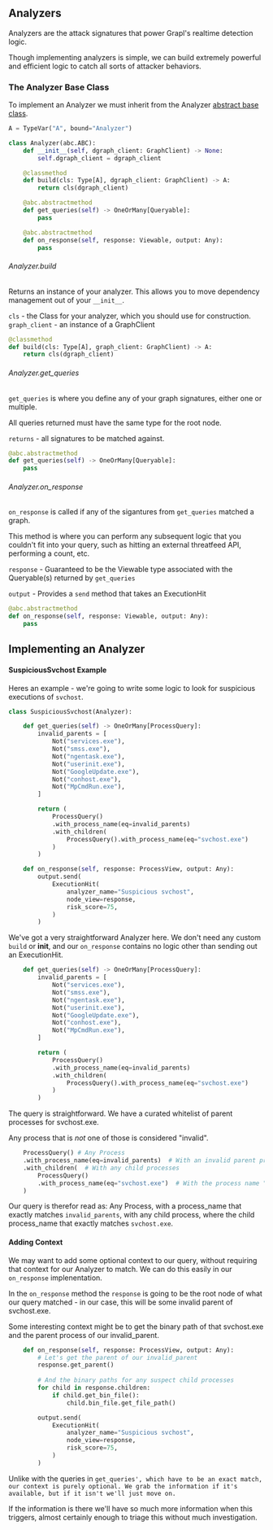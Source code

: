 ## Analyzers

Analyzers are the attack signatures that power Grapl's realtime detection logic.

Though implementing analyzers is simple, we can build extremely powerful and efficient
logic to catch all sorts of attacker behaviors.

### The Analyzer Base Class

To implement an Analyzer we must inherit from the Analyzer [abstract base class](https://docs.python.org/3/library/abc.html).

```python
A = TypeVar("A", bound="Analyzer")

class Analyzer(abc.ABC):
    def __init__(self, dgraph_client: GraphClient) -> None:
        self.dgraph_client = dgraph_client

    @classmethod
    def build(cls: Type[A], dgraph_client: GraphClient) -> A:
        return cls(dgraph_client)

    @abc.abstractmethod
    def get_queries(self) -> OneOrMany[Queryable]:
        pass

    @abc.abstractmethod
    def on_response(self, response: Viewable, output: Any):
        pass
```


###### Analyzer.build

Returns an instance of your analyzer. This allows you to move dependency management
out of your `__init__`.

`cls` - the Class for your analyzer, which you should use for construction.
`graph_client` - an instance of a GraphClient 

```python
@classmethod
def build(cls: Type[A], graph_client: GraphClient) -> A:
    return cls(dgraph_client)
```


###### Analyzer.get_queries
`get_queries` is where you define any of your graph signatures, either one or multiple.

All queries returned must have the same type for the root node.

`returns` - all signatures to be matched against.

```python
@abc.abstractmethod
def get_queries(self) -> OneOrMany[Queryable]:
    pass
```


###### Analyzer.on_response 
`on_response` is called if any of the sigantures from `get_queries` matched a graph.

This method is where you can perform any subsequent logic that you couldn't fit into your
query, such as hitting an external threatfeed API, performing a count, etc.

`response` - Guaranteed to be the Viewable type associated with the Queryable(s) returned
by `get_queries`

`output` - Provides a `send` method that takes an ExecutionHit
```python
@abc.abstractmethod
def on_response(self, response: Viewable, output: Any):
    pass
```


## Implementing an Analyzer


#### SuspiciousSvchost Example

Heres an example - we're going to write some logic to look for suspicious executions
of `svchost`.

```python
class SuspiciousSvchost(Analyzer):

    def get_queries(self) -> OneOrMany[ProcessQuery]:
        invalid_parents = [
            Not("services.exe"),
            Not("smss.exe"),
            Not("ngentask.exe"),
            Not("userinit.exe"),
            Not("GoogleUpdate.exe"),
            Not("conhost.exe"),
            Not("MpCmdRun.exe"),
        ]

        return (
            ProcessQuery()
            .with_process_name(eq=invalid_parents)
            .with_children(
                ProcessQuery().with_process_name(eq="svchost.exe")
            )
        )

    def on_response(self, response: ProcessView, output: Any):
        output.send(
            ExecutionHit(
                analyzer_name="Suspicious svchost",
                node_view=response,
                risk_score=75,
            )
        )
```

We've got a very straightforward Analyzer here. We don't need any custom `build` or __init__,
and our `on_response` contains no logic other than sending out an ExecutionHit.

```python
    def get_queries(self) -> OneOrMany[ProcessQuery]:
        invalid_parents = [
            Not("services.exe"),
            Not("smss.exe"),
            Not("ngentask.exe"),
            Not("userinit.exe"),
            Not("GoogleUpdate.exe"),
            Not("conhost.exe"),
            Not("MpCmdRun.exe"),
        ]

        return (
            ProcessQuery()
            .with_process_name(eq=invalid_parents)
            .with_children(
                ProcessQuery().with_process_name(eq="svchost.exe")
            )
        )
```

The query is straightforward. We have a curated whitelist of parent processes for svchost.exe.

Any process that is *not* one of those is considered "invalid".

```python
    ProcessQuery() # Any Process
    .with_process_name(eq=invalid_parents)  # With an invalid parent process name
    .with_children(  # With any child processes
        ProcessQuery()
        .with_process_name(eq="svchost.exe")  # With the process name "svchost.exe".
    )
```

Our query is therefor read as:
Any Process, with a process_name that exactly matches `invalid_parents`, with any child process,
where the child process_name that exactly matches `svchost.exe`.


#### Adding Context
We may want to add some optional context to our query, without requiring that context
for our Analyzer to match. We can do this easily in our `on_response` implenentation.

In the `on_response` method the `response` is going to be the root node of what our query
matched - in our case, this will be some invalid parent of svchost.exe.

Some interesting context might be to get the binary path of that svchost.exe and
the parent process of our invalid_parent.

```python
    def on_response(self, response: ProcessView, output: Any):
        # Let's get the parent of our invalid_parent
        response.get_parent()
        
        # And the binary paths for any suspect child processes
        for child in response.children:
            if child.get_bin_file():
                child.bin_file.get_file_path()

        output.send(
            ExecutionHit(
                analyzer_name="Suspicious svchost",
                node_view=response,
                risk_score=75,
            )
        )
```

Unlike with the queries in `get_queries', which have to be an exact match, our context
is purely optional. We grab the information if it's available, but if it isn't we'll
just move on.`

If the information is there we'll have so much more information when this triggers, 
almost certainly enough to triage this without much investigation.